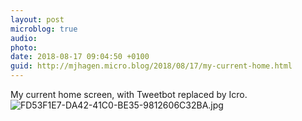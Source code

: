 ```yaml
---
layout: post
microblog: true
audio: 
photo: 
date: 2018-08-17 09:04:50 +0100
guid: http://mjhagen.micro.blog/2018/08/17/my-current-home.html
---
```

My current home screen, with Tweetbot replaced by Icro.
![FD53F1E7-DA42-41C0-BE35-9812606C32BA.jpg](http://mjhagen.micro.blog/uploads/2018/c6fc969114.jpg)
